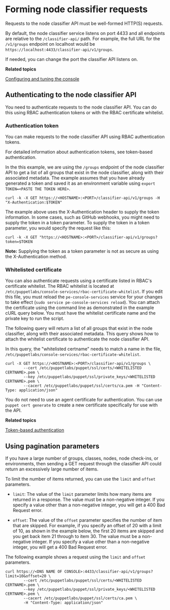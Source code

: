 # Forming node classifier requests

Requests to the node classifier API must be well-formed HTTP\(S\) requests.

By default, the node classifier service listens on port 4433 and all endpoints are relative to the `/classifier-api/` path. For example, the full URL for the `/v1/groups` endpoint on localhost would be `https://localhost:4433/classifier-api/v1/groups`.

If needed, you can change the port the classifier API listens on.

**Related topics**  


[Configuring and tuning the console](config_console.md#)

## Authenticating to the node classifier API

You need to authenticate requests to the node classifier API. You can do this using RBAC authentication tokens or with the RBAC certificate whitelist.

### Authentication token

You can make requests to the node classifier API using RBAC authentication tokens.

For detailed information about authentication tokens, see token-based authentication.

In the this example, we are using the `/groups` endpoint of the node classifier API to get a list of all groups that exist in the node classifier, along with their associated metadata. The example assumes that you have already generated a token and saved it as an environment variable using `export TOKEN=<PASTE THE TOKEN HERE>`.

```
curl -k -X GET https://<HOSTNAME>:<PORT>/classifier-api/v1/groups -H "X-Authentication:$TOKEN"
```

The example above uses the X-Authentication header to supply the token information. In some cases, such as GitHub webhooks, you might need to supply the token in a token parameter. To supply the token in a token parameter, you would specify the request like this:

```
curl -k -X GET "https://<HOSTNAME>:<PORT>/classifier-api/v1/groups?token=$TOKEN
```

**Note:** Supplying the token as a token parameter is not as secure as using the X-Authentication method.

### Whitelisted certificate

You can also authenticate requests using a certificate listed in RBAC's certificate whitelist. The RBAC whitelist is located at `/etc/puppetlabs/console-services/rbac-certificate-whitelist`. If you edit this file, you must reload the `pe-console-services` service for your changes to take effect \(`sudo service pe-console-services reload`\). You can attach the certificate using the command line as demonstrated in the example cURL query below. You must have the whitelist certificate name and the private key to run the script.

The following query will return a list of all groups that exist in the node classifier, along with their associated metadata. This query shows how to attach the whitelist certificate to authenticate the node classifier API.

In this query, the "whitelisted certname" needs to match a name in the file, `/etc/puppetlabs/console-services/rbac-certificate-whitelist`.

```
curl -X GET https://<HOSTNAME>:<PORT>/classifier-api/v1/groups \
		--cert /etc/puppetlabs/puppet/ssl/certs/<WHITELISTED CERTNAME>.pem \
		--key /etc/puppetlabs/puppet/ssl/private_keys/<WHITELISTED CERTNAME>.pem \
		--cacert /etc/puppetlabs/puppet/ssl/certs/ca.pem -H "Content-Type: application/json"
```

You do not need to use an agent certificate for authentication. You can use `puppet cert generate` to create a new certificate specifically for use with the API.

**Related topics**  


[Token-based authentication](rbac_token_auth_intro.md#)

## Using pagination parameters

If you have a large number of groups, classes, nodes, node check-ins, or environments, then sending a GET request through the classifier API could return an excessively large number of items.

To limit the number of items returned, you can use the `limit` and `offset` parameters.

-   `limit`: The value of the `limit` parameter limits how many items are returned in a response. The value must be a non-negative integer. If you specify a value other than a non-negative integer, you will get a 400 Bad Request error.

-   `offset`: The value of the `offset` parameter specifies the number of item that are skipped. For example, if you specify an offset of 20 with a limit of 10, as shown in the example below, the first 20 items are skipped and you get back item 21 through to item 30. The value must be a non-negative integer. If you specify a value other than a non-negative integer, you will get a 400 Bad Request error.


The following example shows a request using the `limit` and `offset` parameters.

```
curl https://<DNS NAME OF CONSOLE>:4433/classifier-api/v1/groups?limit=10&offset=20 \
		--cert /etc/puppetlabs/puppet/ssl/certs/<WHITELISTED CERTNAME>.pem \
		--key /etc/puppetlabs/puppet/ssl/private_keys/<WHITELISTED CERTNAME>.pem \
		--cacert /etc/puppetlabs/puppet/ssl/certs/ca.pem \
		-H "Content-Type: application/json"
```

